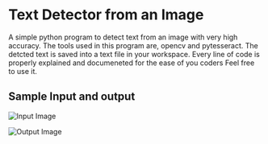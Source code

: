 # **Text Detector from an Image**
A simple python program to detect text from an image with very high accuracy. The tools used in this program are, opencv and pytesseract. The detcted text is saved into a text file in your workspace.
Every line of code is properly explained and documeneted for the ease of you coders
Feel free to use it.

## **Sample Input and output**
![Input Image](https://i.imgur.com/WWRGioc.png)

![Output Image](https://i.imgur.com/8CPqPGj.png)
